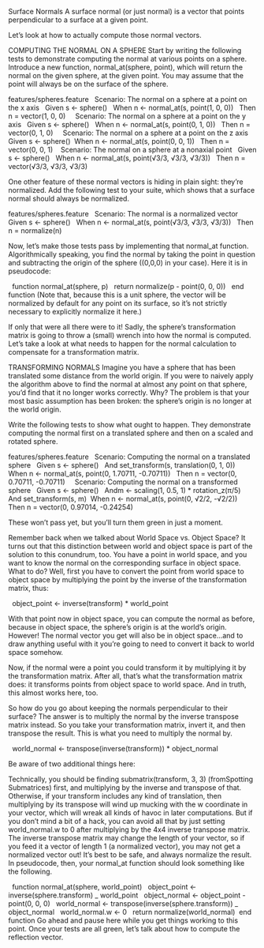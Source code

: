 Surface Normals
A surface normal (or just normal) is a vector that points perpendicular to a surface at a given point.

Let’s look at how to actually compute those normal vectors.

COMPUTING THE NORMAL ON A SPHERE
Start by writing the following tests to demonstrate computing the normal at various points on a sphere. Introduce a new function, normal_at(sphere, point), which will return the normal on the given sphere, at the given point. You may assume that the point will always be on the surface of the sphere.

features/spheres.feature
​  ​Scenario​: The normal on a sphere at a point on the x axis
​  ​Given​ s ← sphere()
​  ​When​ n ← normal_at(s, point(1, 0, 0))
​  ​Then​ n = vector(1, 0, 0)
​ 
​  ​Scenario​: The normal on a sphere at a point on the y axis
​  ​Given​ s ← sphere()
​  ​When​ n ← normal_at(s, point(0, 1, 0))
​  ​Then​ n = vector(0, 1, 0)
​ 
​  ​Scenario​: The normal on a sphere at a point on the z axis
​  ​Given​ s ← sphere()
​  ​When​ n ← normal_at(s, point(0, 0, 1))
​  ​Then​ n = vector(0, 0, 1)
​ 
​  ​Scenario​: The normal on a sphere at a nonaxial point
​  ​Given​ s ← sphere()
​  ​When​ n ← normal_at(s, point(√3/3, √3/3, √3/3))
​  ​Then​ n = vector(√3/3, √3/3, √3/3)

One other feature of these normal vectors is hiding in plain sight: they’re normalized. Add the following test to your suite, which shows that a surface normal should always be normalized.

features/spheres.feature
​  ​Scenario​: The normal is a normalized vector
​  ​Given​ s ← sphere()
​  ​When​ n ← normal_at(s, point(√3/3, √3/3, √3/3))
​  ​Then​ n = normalize(n)

Now, let’s make those tests pass by implementing that normal_at function. Algorithmically speaking, you find the normal by taking the point in question and subtracting the origin of the sphere ((0,0,0) in your case). Here it is in pseudocode:

​  ​function​ normal_at(sphere, p)
​  ​return​ normalize(p - point(0, 0, 0))
​  ​end​ ​function​
(Note that, because this is a unit sphere, the vector will be normalized by default for any point on its surface, so it’s not strictly necessary to explicitly normalize it here.)

If only that were all there were to it! Sadly, the sphere’s transformation matrix is going to throw a (small) wrench into how the normal is computed. Let’s take a look at what needs to happen for the normal calculation to compensate for a transformation matrix.

TRANSFORMING NORMALS
Imagine you have a sphere that has been translated some distance from the world origin. If you were to naively apply the algorithm above to find the normal at almost any point on that sphere, you’d find that it no longer works correctly. Why? The problem is that your most basic assumption has been broken: the sphere’s origin is no longer at the world origin.

Write the following tests to show what ought to happen. They demonstrate computing the normal first on a translated sphere and then on a scaled and rotated sphere.

features/spheres.feature
​  ​Scenario​: Computing the normal on a translated sphere
​  ​Given​ s ← sphere()
​  ​And​ set_transform(s, translation(0, 1, 0))
​  ​When​ n ← normal_at(s, point(0, 1.70711, -0.70711))
​  ​Then​ n = vector(0, 0.70711, -0.70711)
​ 
​  ​Scenario​: Computing the normal on a transformed sphere
​  ​Given​ s ← sphere()
​  ​And​ m ← scaling(1, 0.5, 1) \* rotation_z(π/5)
​  ​And​ set_transform(s, m)
​  ​When​ n ← normal_at(s, point(0, √2/2, -√2/2))
​  ​Then​ n = vector(0, 0.97014, -0.24254)

These won’t pass yet, but you’ll turn them green in just a moment.

Remember back when we talked about ​World Space vs. Object Space​? It turns out that this distinction between world and object space is part of the solution to this conundrum, too. You have a point in world space, and you want to know the normal on the corresponding surface in object space. What to do? Well, first you have to convert the point from world space to object space by multiplying the point by the inverse of the transformation matrix, thus:

​  object_point ← inverse(transform) \* world_point

With that point now in object space, you can compute the normal as before, because in object space, the sphere’s origin is at the world’s origin. However! The normal vector you get will also be in object space…and to draw anything useful with it you’re going to need to convert it back to world space somehow.

Now, if the normal were a point you could transform it by multiplying it by the transformation matrix. After all, that’s what the transformation matrix does: it transforms points from object space to world space. And in truth, this almost works here, too.

So how do you go about keeping the normals perpendicular to their surface? The answer is to multiply the normal by the inverse transpose matrix instead. So you take your transformation matrix, invert it, and then transpose the result. This is what you need to multiply the normal by.

​  world_normal ← transpose(inverse(transform)) \* object_normal

Be aware of two additional things here:

Technically, you should be finding submatrix(transform, 3, 3) (from ​Spotting Submatrices​) first, and multiplying by the inverse and transpose of that. Otherwise, if your transform includes any kind of translation, then multiplying by its transpose will wind up mucking with the w coordinate in your vector, which will wreak all kinds of havoc in later computations. But if you don’t mind a bit of a hack, you can avoid all that by just setting world_normal.w to 0 after multiplying by the 4x4 inverse transpose matrix.
The inverse transpose matrix may change the length of your vector, so if you feed it a vector of length 1 (a normalized vector), you may not get a normalized vector out! It’s best to be safe, and always normalize the result.
In pseudocode, then, your normal_at function should look something like the following.

​  ​function​ normal_at(sphere, world_point)
​  object_point ← inverse(sphere.transform) _ world_point
​  object_normal ← object_point - point(0, 0, 0)
​  world_normal ← transpose(inverse(sphere.transform)) _ object_normal
​  world_normal.w ← 0
​  ​return​ normalize(world_normal)
​  ​end​ ​function​
Go ahead and pause here while you get things working to this point. Once your tests are all green, let’s talk about how to compute the reflection vector.
